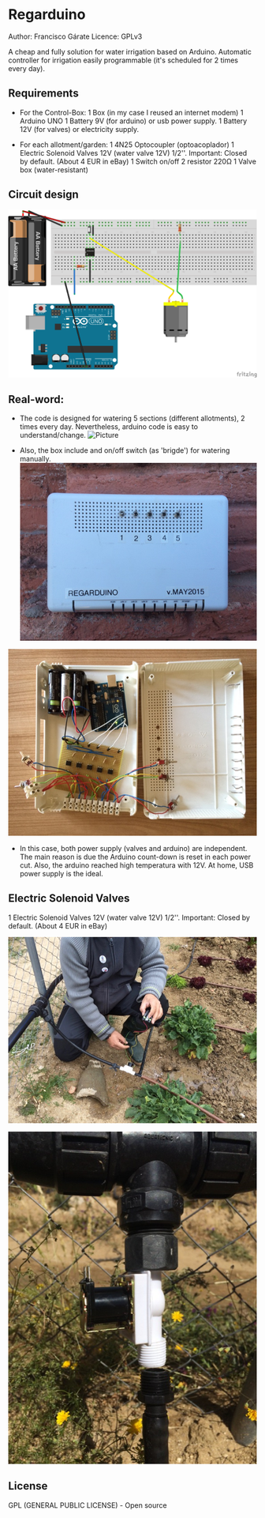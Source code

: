 Regarduino
==========
Author: Francisco Gárate
Licence: GPLv3

A cheap and fully solution for water irrigation based on Arduino. Automatic controller for irrigation easily programmable (it's scheduled for 2 times every day). 

Requirements
------------
* For the Control-Box:
1 Box (in my case I reused an internet modem)
1 Arduino UNO
1 Battery 9V (for arduino) or usb power supply.
1 Battery 12V (for valves) or electricity supply.

* For each allotment/garden:
1 4N25 Optocoupler (optoacoplador)
1 Electric Solenoid Valves 12V (water valve 12V) 1/2''. Important: Closed by default. (About 4 EUR in eBay)
1 Switch on/off
2 resistor 220Ω
1 Valve box (water-resistant)

Circuit design
--------------
![Picture](pictures/4N25_protoboard.png)

Real-word:
----------
- The code is designed for watering 5 sections (different allotments), 2 times every day. Nevertheless, arduino code is easy to understand/change.
![Picture](IMG_regarduino1.jpg)


- Also, the box include and on/off switch (as 'brigde') for watering manually.
![Picture](pictures/IMG_4803.jpg)

![Picture](pictures/IMG_4776.jpg)

- In this case, both power supply (valves and arduino) are independent. The main reason is due the Arduino count-down is reset in each power cut. Also, the arduino reached high temperatura with 12V. At home, USB power supply is the ideal.


Electric Solenoid Valves
------------------------
1 Electric Solenoid Valves 12V (water valve 12V) 1/2''. 
Important: Closed by default. (About 4 EUR in eBay)

![Picture](pictures/IMG_regarduino2.jpg)

![Picture](pictures/IMG_4807.jpg)

License
-------
GPL (GENERAL PUBLIC LICENSE) - Open source


